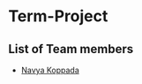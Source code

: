 # Term-Project
## List of Team members

* [Navya Koppada](https://github.com/NavyaKoppada/CIS641-HW2-Koppada "Navya Homework02 Page")
